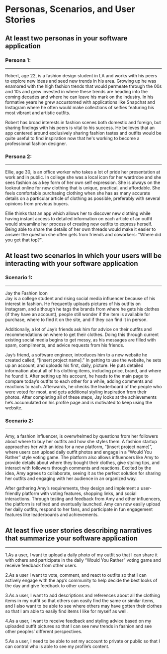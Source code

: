 # Personas, Scenarios, and User Stories


## At least two personas in your software application

### Persona 1:
---------------------
Robert, age 22, is a fashion design student in LA and works with his peers to explore new ideas and seed new trends in his area. Growing up he was enamored with the high fashion trends that would permeate through the 00s and 10s and grew invested in where these trends are heading into the coming decades and where he can leave his mark on the industry. In his formative years he grew accustomed with applications like Snapchat and Instagram where he often would make collections of selfies featuring his most vibrant and artistic outfits. 

Robert has broad interests in fashion scenes both domestic and foreign, but sharing findings with his peers is vital to his success. He believes that an app centered around exclusively sharing fashion tastes and outfits would be quite useful to find inspiration now that he's working to become a professional fashion designer.


### Persona 2:
---------------------
Ellie, age 30, is an office worker who takes a lot of pride her presentation at work and in public. In college she was a local icon for her wardrobe and she sees fashion as a key form of her own self expression. She is always on the lookout online for new clothing that is unique, practical, and affordable. She feels comfortable purchasing clothing when she has as many accurate details on a particular article of clothing as possible, preferably with several opinions from previous buyers.

Ellie thinks that an app which allows her to discover new clothing while having instant access to detailed information on each article of an outfit would streamline her process of creating new outfits to express herself. Being able to share the details of her own threads would make it easier to answer the question she often gets from friends and coworkers: "Where did you get that top?".


## At least two scenarios in which your users will be interacting with your software application

### Scenario 1:
---------------------
Jay the Fashion Icon  
Jay is a college student and rising social media influencer because of his interest in fashion. He frequently uploads pictures of his outfits on Instagram, and although he tags the brands from where he gets his clothes (if they have an account), people still wonder if the item is available for purchase, where to find it on the site, and if they can find it in person. 

Additionally, a lot of Jay’s friends ask him for advice on their outfits and recommendations on where to get their clothes. Doing this through current existing social media begins to get messy, as his messages are filled with spam, compliments, and advice requests from his friends. 

Jay’s friend, a software engineer, introduces him to a new website he created called, “[insert project name].” In getting to use the website, he sets up an account, and uploads his first, daily, picture. He puts detailed information about all of his clothing items, including price, brand, and where he found it. After setting up his account, he heads to the main page to compare today’s outfits to each other for a while, adding comments and reactions to each. Afterwards, he checks the leaderboard of the people who were voted for most, and gets additional styling inspiration from their photos. After completing all of these steps, Jay looks at the achievements he’s accumulated on his profile page and is motivated to keep using the website.


### Scenario 2:
---------------------
Amy, a fashion influencer, is overwhelmed by questions from her followers about where to buy her outfits and how she styles them. A fashion startup approaches her with an idea for a new platform, “[insert project name]”, where users can upload daily outfit photos and engage in a “Would You Rather” style voting game. The platform also allows influencers like Amy to provide details about where they bought their clothes, give styling tips, and interact with followers through comments and reactions. Excited by the idea, Amy agrees to collaborate, seeing it as the perfect solution for sharing her outfits and engaging with her audience in an organized way.

After gathering Amy’s requirements, they design and implement a user-friendly platform with voting features, shopping links, and social interactions. Through testing and feedback from Amy and other influencers, the platform is refined and eventually launched. Amy can now easily upload her daily outfits, respond to her fans, and participate in fun engagement features like leaderboards and achievements.


## At least five user stories describing narratives that summarize your software application
---------------------
1.As a user, I want to upload a daily photo of my outfit so that I can share it with others and participate in the daily “Would You Rather” voting game and receive feedback from other users.

2.As a user I want to vote, comment, and react to outfits so that I can actively engage with the app’s community to help decide the best looks of the day and give feedback to other users.

3.As a user, I want to add descriptions and references about all the clothing items in my outfit so that others can easily find the same or similar items, and I also want to be able to see where others may have gotten their clothes so that I am able to easily find items I like for myself as well.

4.As a user, I want to receive feedback and styling advice based on my uploaded outfit pictures so that I can see new trends in fashion and see other peoples’ different perspectives.

5.As a user, I need to be able to set my account to private or public so that I can control who is able to see my profile’s content.


